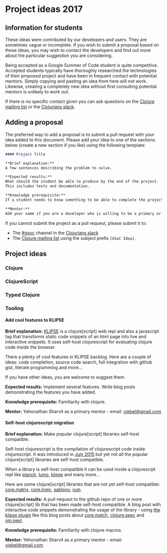 # Project ideas 2017

## Information for students

These ideas were contributed by our developers and users.
They are sometimes vague or incomplete.
If you wish to submit a proposal based on these ideas, you may wish to contact the developers and find out more about the particular suggestion you are considering.

Being accepted as a Google Summer of Code student is quite competitive.
Accepted students typically have thoroughly researched the technologies of their proposed project and have been in frequent contact with potential mentors.
Simply copying and pasting an idea from here will not work.
Likewise, creating a completely new idea without first consulting potential mentors is unlikely to work out.

If there is no specific contact given you can ask questions on the [Clojure mailing list](http://groups.google.com/group/clojure) or the [Clojurians slack](http://clojurians.net).

## Adding a proposal

The preferred way to add a proposal is to submit a pull request with your idea added to this document.
Please add your idea to one of the sections below (create a new section if you like) using the following template:

```markdown
#### Project Title

**Brief explanation:**
A few sentences describing the problem to solve.

**Expected results:**
What should the student be able to produce by the end of the project.
This includes tests and documentation.

**Knowledge prerequisite:**
If a student needs to know something to be able to complete the project, be sure to list it.

**Mentor:**
Add your name if you are a developer who is willing to be a primary or secondary mentor for the project.
```

If you cannot submit the project as a pull request, please submit it to:

* The [#gsoc](https://clojurians.slack.com/messages/gsoc/) channel in the [Clojurians slack](http://clojurians.net)
* The [Clojure mailing list](http://groups.google.com/group/clojure) using the subject prefix `[GSoC Idea]`.


## Project ideas

### Clojure

### ClojureScript

### Typed Clojure

### Tooling

#### Add cool features to KLIPSE

**Brief explanation:**
[KLIPSE](https://github.com/viebel/klipse) is a clojure[script] web repl and also a javascript tag that transforms static code snippets of an html page into live and interactive snippets. It uses self-host clojurescript for evaluating clojure code inside the browser.

There a plenty of cool features in KLIPSE backlog. Here are a couple of ideas: code completion, source code search, full integration with github gist, literate programming and more...

If you have other ideas, you are welcome to suggest them.

**Expected results:**
Implement several features.
Write blog posts demonstrating the features you have added.

**Knowledge prerequisite:**
Familiarity with clojure.

**Mentor:**
Yehonathan Sharvit as a primary mentor - email: viebel@gmail.com

#### Self-host clojurescript migration

**Brief explanation:**
Make popular clojure[script] libraries self-host compatible.

Self-host clojurescript is the compilation of clojurescript code inside clojurescript. It was introduced in [July 2015](http://swannodette.github.io/2015/07/29/clojurescript-17) but yet not all the popular clojure[script] libraries are self-host compatible. 

When a library is self-host compatible it can be used inside a clojurescipt repl like [planck](https://github.com/mfikes/planck), [lumo](https://github.com/anmonteiro/lumo), [klipse](https://github.com/viebel/klipse) and many more...

Here are some clojure[script] libraries that are not yet self-host compatible: [core.matrix](https://github.com/mikera/core.matrix/), [core.logic](https://github.com/clojure/core.logic), [sablono](https://github.com/r0man/sablono), [rum](https://github.com/tonsky/rum).

**Expected results:**
A pull-request to the github repo of one or more clojure[script] lib that has been made self-host compatible.
A blog post with interactive code snippets demonstrating the usage of the library - using [the klipse plugin](https://github.com/viebel/klipse) like this blog posts about [core.match](http://blog.klipse.tech/clojure/2016/10/25/core-match.html), [clojure.spec](http://blog.klipse.tech/clojure/2016/05/30/spec.html) and [om.next](http://read.klipse.tech/om-next-interactive-tutorial/).

**Knowledge prerequisite:**
Familiarity with clojure macros.

**Mentor:**
Yehonathan Sharvit as a primary mentor - email: viebel@gmail.com.